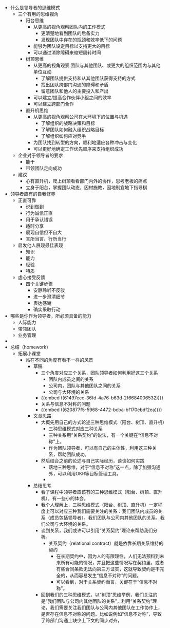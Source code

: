 - 什么是领导者的思维模式
	- 三个有用的思维视角
		- 阳台思维
			- 从更高的视角观察团队内的工作模式
				- 更清楚地看到团队的后备实力
				- 发现团队中存在的瓶颈和效率低下的问题
			- 能够为团队设定目标以支持更大的目标
			- 可以通过消除障碍来缩短周转时间
		- 树顶思维
			- 从更高的视角观察 团队与其他团队、或更大的组织范围内与其他单位互动
				- 了解团队提供支持和从其他团队获得支持的方式
				- 找出团队跨部门沟通的障碍和矛盾
				- 留意团队和他人的主要投入和产出
			- 可以建立/提高合作伙伴小组之间的效率
			- 可以建立跨部门合作
		- 直升机思维
			- 从更高的视角观察公司在大环境下的位置与机遇
				- 了解组织的战略决策和目标
				- 了解团队如何融入组织战略目标
				- 了解组织如何应对竞争
			- 为团队找到转型的方向，顺利地适应各种冲击与变化
			- 可以更好地确定工作优先顺序来支持组织成功
	- 企业对于领导者的要求
		- 能干
		- 带领团队走向成功
	- 建议
		- 心有直升机，爬上树顶看看部门内外的协作，思考老板的痛点
		- 立身于阳台，掌握团队动态，因材施教，因地制宜地下指导棋
- 领导者应有的自我修养
	- 正直可靠
		- 说到做到
		- 行为诚信正直
		- 用于承认错误
		- 适时分享
		- 展现自信但不自大
		- 言所当言、行所当行
	- 启发他人展现最佳表现
		- 知识
		- 能力
		- 经验
		- 特质
	- 虚心接受反馈
		- 四个关键步骤
			- 安静聆听不反驳
			- 进一步澄清细节
			- 表达感谢
			- 确实采取行动
- 哪些是你作为领导者，所必须具备的能力
	- 人际能力
	- 带领团队
	- 业务管理
-
- 总结（homework）
	- 拓展小课堂
		- 站在不同的角度有看不一样的风景
			- 草稿
				- 三个角度对应三个关系，团队领导者如何利用好这三个关系
					- 团队内成员之间的关系
					- 公司内，团队与其他团队之间的关系
					- 公司与大环境的关系
				- {{embed ((61497ecc-36fd-4a76-b63d-2f6684006532))}}
				- 关系与信息不对称的问题
				- {{embed ((620877f5-5968-4472-bcba-bf170ebdf2ea))}}
			- 文章思路
				- 大概先用自己的方式论述三种思维模式（阳台、树顶、直升机）
					- 三种思维模式对应三种关系
					- 三种关系用“关系契约”的说法，有一个关键在“信息不对称”上。
					- 作为团队领导者，可以有自己的主体性，利用这三种关系，帮助团队成功。
				- 然后结合之前的论述与自己实际经历，谈谈如何实践
					- 落地三种思维，对于“信息不对称”这一点，除了加强沟通外，可以利用OKR等目标管理工具。
					-
			- 总结思考
				- 看了课程中领导者应该有的三种思维模式（阳台、树顶、直升机），有一些小的体会。
				- 我个人理解上，三种思维模式（阳台、树顶、直升机）一定程度上可以对应三种我们需要关注的关系：我们团队内成员的关系（成员包括领导者）、我们团队与公司内其他团队的关系、我们公司与大环境的关系。
				- 谈到关系，我们或许可以引用“关系契约”理论来帮助我们分析。
					- 关系契约（relational contract）就是依靠长期关系维持的契约
						- 在长期契约中，因为人的有限理性，人们无法预料到未来所有可能的情况，并且把这些情况写在契约里，或者有些合同条款无法向第三方证实，这就导致契约是不完全的，从而容易发生“信息不对称”的问题。
						- 可以看到，对于关系契约而言，关键在于“信息不对称”。
				- 回到我们的三种思维模式，以“树顶”思维举例，我们关注的是“我们团队与公司内其他团队的关系”，利用“关系契约”理论，我们需要关注我们团队与公司内其他团队在工作协作上，是否存在信息不对称的问题。比如说例如“信息不对称”，导致了跨部门沟通上缺少上下文的同步对齐，